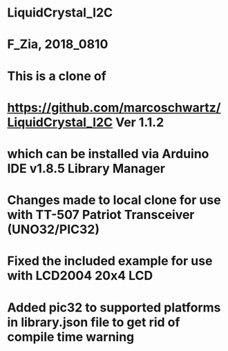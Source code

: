# LiquidCrystal_I2C
# F_Zia, 2018_0810
# This is a clone of 
# https://github.com/marcoschwartz/LiquidCrystal_I2C Ver 1.1.2
# which can be installed via Arduino IDE v1.8.5 Library Manager

# Changes made to local clone for use with TT-507 Patriot Transceiver (UNO32/PIC32)
# Fixed the included example for use with LCD2004 20x4 LCD
# Added pic32 to supported platforms in library.json file to get rid of compile time warning
